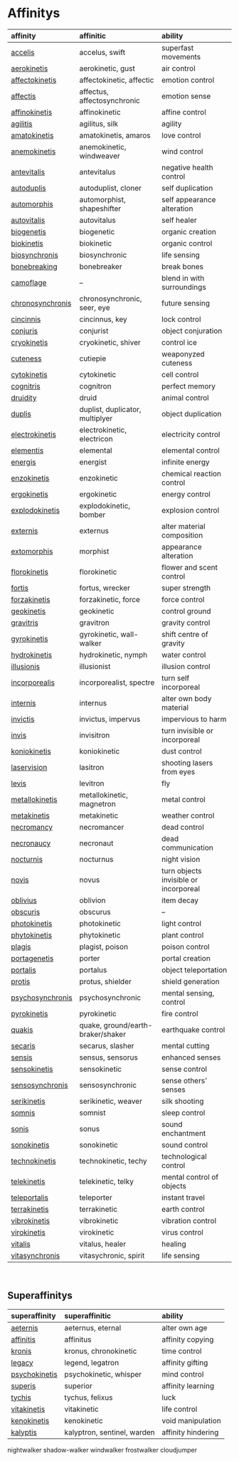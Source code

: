 # Affinitys

| affinity | affinitic | ability |
| :------- | :-------- | :------ |
| [accelis](affinitys/superspeed.md) | accelus, swift | superfast movements |
| [aerokinetis](affinitys/aerokinetis.md) | aerokinetic, gust | air control |
| [affectokinetis](affinitys/affectokinetis.md) | affectokinetic, affectic | emotion control |
| [affectis](affinitys/affectis.md) | affectus, affectosynchronic | emotion sense |
| [affinokinetis](affinitys/affinokinetis.md) | affinokinetic | affine control |
| [agilitis](affinitys/agilitis.md) | agilitus, silk | agility |
| [amatokinetis](affinitys/amatokinetis.md) | amatokinetis, amaros | love control |
| [anemokinetis](affinitys/anemokinetis.md) | anemokinetic, windweaver | wind control |
| [antevitalis](affinitys/antevitalis.md) | antevitalus | negative health control |
| [autoduplis](affinitys/autoduplis.md) | autoduplist, cloner | self duplication |
| [automorphis](affinitys/metamorphis.md) | automorphist, shapeshifter | self appearance alteration |
| [autovitalis](affinitys/autovitalis.md) | autovitalus | self healer |
| [biogenetis](affinitys/biogenetis.md) | biogenetic | organic creation |
| [biokinetis](affinitys/biokinetis.md) | biokinetic | organic control |
| [biosynchronis](affinitys/biosynchronis.md) | biosynchronic | life sensing |
| [bonebreaking](affinitys/bonebreaking.md) | bonebreaker | break bones |
| [camoflage](affinitys/camoflage.md) | – | blend in with surroundings |
| [chronosynchronis](affinitys/chronosynchronis.md) | chronosynchronic, seer, eye | future sensing |
| [cincinnis](affinitys/cincinnic.md) | cincinnus, key | lock control |
| [conjuris](affinitys/conjuris.md) | conjurist | object conjuration |
| [cryokinetis](affinitys/cryokinetis.md) | cryokinetic, shiver | control ice |
| [cuteness](affinitys/cuteness.md) | cutiepie | weaponyzed cuteness |
| [cytokinetis](affinitys/cytokinetis.md) | cytokinetic | cell control |
| [cognitris](affinitys/cognitris.md) | cognitron | perfect memory |
| [druidity](affinitys/druidity.md) | druid | animal control |
| [duplis](affinitys/duplis.md) | duplist, duplicator, multiplyer | object duplication |
| [electrokinetis](affinitys/electrokinetis.md) | electrokinetic, electricon | electricity control |
| [elementis](affinitys/elementalis.md) | elemental | elemental control |
| [energis](affinitys/energis.md) | energist | infinite energy |
| [enzokinetis](affinitys/enzokinetis.md) | enzokinetic | chemical reaction control |
| [ergokinetis](affinitys/ergokinetis.md) | ergokinetic | energy control |
| [explodokinetis](affinitys/explodokinetis.md) | explodokinetic, bomber | explosion control |
| [externis](affinitys/externis.md) | externus | alter material composition |
| [extomorphis](affinitys/extomorphis.md) | morphist | appearance alteration |
| [florokinetis](affinitys/florokinetis.md) | florokinetic | flower and scent control |
| [fortis](affinitys/fortis.md) | fortus, wrecker | super strength |
| [forzakinetis](affinitys/forzakinetis.md) | forzakinetic, force | force control |
| [geokinetis](affinitys/geokinetis.md) | geokinetic | control ground |
| [gravitris](affinitys/gravitris.md) | gravitron | gravity control |
| [gyrokinetis](affinitys/gyrokinetis.md) | gyrokinetic, wall-walker | shift centre of gravity |
| [hydrokinetis](affinitys/hydrokinetis.md) | hydrokinetic, nymph | water control |
| [illusionis](affinitys/illusionis.md) | illusionist | illusion control |
| [incorporealis](affinitys/incorporealis.md) | incorporealist, spectre | turn self incorporeal |
| [internis](affinitys/internis.md) | internus | alter own body material |
| [invictis](affinitys/invictis.md) | invictus, impervus | impervious to harm |
| [invis](affinitys/invis.md) | invisitron | turn invisible or incorporeal |
| [koniokinetis](affinitys/koniokinetis.md) | koniokinetic | dust control |
| [laservision](affinitys/laservision.md) | lasitron | shooting lasers from eyes |
| [levis](affinitys/levis.md) | levitron | fly |
| [metallokinetis](affinitys/metallokinetis.md) | metallokinetic, magnetron | metal control |
| [metakinetis](affinitys/metakinetis.md) | metakinetic | weather control |
| [necromancy](affinitys/necromancy.md) | necromancer | dead control |
| [necronaucy](affinitys/necronaucy.md) | necronaut | dead communication |
| [nocturnis](affinitys/nocturnis.md) | nocturnus | night vision |
| [novis](affinitys/novis.md) | novus | turn objects invisible or incorporeal |
| [oblivius](affinitys/oblivius.md) | oblivion | item decay |
| [obscuris](affinitys/obscurus.md) | obscurus | – |
| [photokinetis](affinitys/photokinetis.md) | photokinetic | light control |
| [phytokinetis](affinitys/phytokinetis.md) | phytokinetic | plant control |
| [plagis](affinitys/plagis.md) | plagist, poison | poison control |
| [portagenetis](affinitys/portagenetis.md) | porter | portal creation |
| [portalis](affinitys/portalis.md) | portalus | object teleportation |
| [protis](affinitys/protis.md) | protus, shielder | shield generation |
| [psychosynchronis](affinitys/psychosynchronis.md) | psychosynchronic | mental sensing, control |
| [pyrokinetis](affinitys/pyrokinetis.md) | pyrokinetic | fire control |
| [quakis](affinitys/quakis.md) | quake, ground/earth-braker/shaker | earthquake control |
| [secaris](affinitys/secaris.md) | secarus, slasher | mental cutting |
| [sensis](affinitys/sensis.md) | sensus, sensorus | enhanced senses |
| [sensokinetis](affinitys/sensokinetis.md) | sensokinetic | sense control |
| [sensosynchronis](affinitys/sensosynchronis.md) | sensosynchronic | sense others’ senses |
| [serikinetis](affinitys/serikinetis.md) | serikinetic, weaver | silk shooting |
| [somnis](affinitys/somnis.md) | somnist | sleep control |
| [sonis](affinitys/sonis.md) | sonus | sound enchantment |
| [sonokinetis](affinitys/sonokinetis.md) | sonokinetic | sound control |
| [technokinetis](affinitys/technokinetis.md) | technokinetic, techy | technological control |
| [telekinetis](affinitys/telekinetis.md) | telekinetic, telky | mental control of objects |
| [teleportalis](affinitys/teleportalis.md) | teleporter | instant travel |
| [terrakinetis](affinitys/terrakinetis.md) | terrakinetic | earth control |
| [vibrokinetis](affinitys/vibrokinetis.md) | vibrokinetic | vibration control |
| [virokinetis](affinitys/virokinetis.md) | virokinetic | virus control |
| [vitalis](affinitys/vitalis.md) | vitalus, healer | healing |
| [vitasynchronis](affinitys/vitasynchronis.md) | vitasychronic, spirit | life sensing |


<br>


## Superaffinitys

| superaffinity | superaffinitic | ability |
| :------------ | :------------- | :------ |
| [aeternis](affinitys/aeternis.md) | aeternus, eternal | alter own age |
| [affinitis](affinitys/affinitis.md) | affinitus | affinity copying |
| [kronis](affinitys/kronis.md) | kronus, chronokinetic | time control |
| [legacy](affinitys/legacy.md) | legend, legatron | affinity gifting |
| [psychokinetis](affinitys/psychokinetis.md) | psychokinetic, whisper | mind control |
| [superis](affinitys/superis.md) | superior | affinity learning |
| [tychis](affinitys/tychis.md) | tychus, felixus | luck |
| [vitakinetis](affinitys/vitakinetis.md) | vitakinetic | life control |
| [kenokinetis](affinitys/kenokinetis.md) | kenokinetic | void manipulation |
| [kalyptis](affinitys/kalyptis.md) | kalyptron, sentinel, warden | affinity hindering |

nightwalker
shadow-walker
windwalker
frostwalker
cloudjumper

